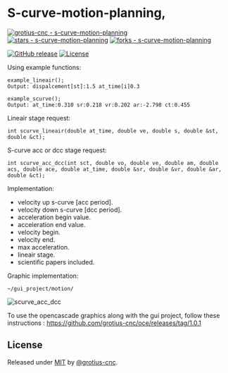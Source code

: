 # S-curve-motion-planning, 

[![grotius-cnc - s-curve-motion-planning](https://img.shields.io/static/v1?label=grotius-cnc&message=s-curve-motion-planning&color=blue&logo=github)](https://github.com/grotius-cnc/s-curve-motion-planning "Go to GitHub repo")
[![stars - s-curve-motion-planning](https://img.shields.io/github/stars/grotius-cnc/s-curve-motion-planning?style=social)](https://github.com/grotius-cnc/s-curve-motion-planning)
[![forks - s-curve-motion-planning](https://img.shields.io/github/forks/grotius-cnc/s-curve-motion-planning?style=social)](https://github.com/grotius-cnc/s-curve-motion-planning)

[![GitHub release](https://img.shields.io/github/release/grotius-cnc/s-curve-motion-planning?include_prereleases=&sort=semver&color=blue)](https://github.com/grotius-cnc/s-curve-motion-planning/releases/)
[![License](https://img.shields.io/badge/License-MIT-blue)](#license)

Using example functions:

    example_lineair();
    Output: dispalcement[st]:1.5 at_time[i]0.3
    
    example_scurve();
    Output: at_time:0.310 sr:0.218 vr:0.202 ar:-2.798 ct:0.455
    
Lineair stage request:

    int scurve_lineair(double at_time, double ve, double s, double &st, double &ct);
    
S-curve acc or dcc stage request:

    int scurve_acc_dcc(int sct, double vo, double ve, double am, double acs, double ace, double at_time, double &sr, double &vr, double &ar, double &ct);
    
Implementation:

- velocity up s-curve [acc period].
- velocity down s-curve [dcc period].
- acceleration begin value.
- acceleration end value.
- velocity begin.
- velocity end.
- max acceleration.
- lineair stage.
- scientific papers included.

Graphic implementation:

    ~/gui_project/motion/

![scurve_acc_dcc](https://user-images.githubusercontent.com/44880102/146907278-0098c91a-85bc-44e6-95a0-26e20ad44f95.jpg)

To use the opencascade graphics along with the gui project, follow these instructions : https://github.com/grotius-cnc/oce/releases/tag/1.0.1

## License

Released under [MIT](/LICENSE) by [@grotius-cnc](https://github.com/grotius-cnc).
